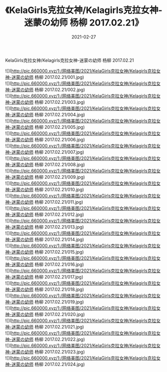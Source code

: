 ﻿---
layout: post
title:  《KelaGirls克拉女神/Kelagirls克拉女神-迷蒙の幼师 杨柳 2017.02.21》
date:   2021-02-27
img: http://pic.660000.xyz/1:/网络美图/2021/KelaGirls克拉女神/Kelagirls克拉女神-迷蒙の幼师 杨柳 2017.02.21/000.jpg
categories: [美女, 清纯, 唯美]
---

KelaGirls克拉女神/Kelagirls克拉女神-迷蒙の幼师 杨柳 2017.02.21

 ![](http://pic.660000.xyz/1:/网络美图/2021/KelaGirls克拉女神/Kelagirls克拉女神-迷蒙の幼师 杨柳 2017.02.21/001.jpg) <br>![](http://pic.660000.xyz/1:/网络美图/2021/KelaGirls克拉女神/Kelagirls克拉女神-迷蒙の幼师 杨柳 2017.02.21/002.jpg) <br>![](http://pic.660000.xyz/1:/网络美图/2021/KelaGirls克拉女神/Kelagirls克拉女神-迷蒙の幼师 杨柳 2017.02.21/003.jpg) <br>![](http://pic.660000.xyz/1:/网络美图/2021/KelaGirls克拉女神/Kelagirls克拉女神-迷蒙の幼师 杨柳 2017.02.21/004.jpg) <br>![](http://pic.660000.xyz/1:/网络美图/2021/KelaGirls克拉女神/Kelagirls克拉女神-迷蒙の幼师 杨柳 2017.02.21/005.jpg) <br>![](http://pic.660000.xyz/1:/网络美图/2021/KelaGirls克拉女神/Kelagirls克拉女神-迷蒙の幼师 杨柳 2017.02.21/006.jpg) <br>![](http://pic.660000.xyz/1:/网络美图/2021/KelaGirls克拉女神/Kelagirls克拉女神-迷蒙の幼师 杨柳 2017.02.21/007.jpg) <br>![](http://pic.660000.xyz/1:/网络美图/2021/KelaGirls克拉女神/Kelagirls克拉女神-迷蒙の幼师 杨柳 2017.02.21/008.jpg) <br>![](http://pic.660000.xyz/1:/网络美图/2021/KelaGirls克拉女神/Kelagirls克拉女神-迷蒙の幼师 杨柳 2017.02.21/009.jpg) <br>![](http://pic.660000.xyz/1:/网络美图/2021/KelaGirls克拉女神/Kelagirls克拉女神-迷蒙の幼师 杨柳 2017.02.21/010.jpg) <br>![](http://pic.660000.xyz/1:/网络美图/2021/KelaGirls克拉女神/Kelagirls克拉女神-迷蒙の幼师 杨柳 2017.02.21/011.jpg) <br>![](http://pic.660000.xyz/1:/网络美图/2021/KelaGirls克拉女神/Kelagirls克拉女神-迷蒙の幼师 杨柳 2017.02.21/012.jpg) <br>![](http://pic.660000.xyz/1:/网络美图/2021/KelaGirls克拉女神/Kelagirls克拉女神-迷蒙の幼师 杨柳 2017.02.21/013.jpg) <br>![](http://pic.660000.xyz/1:/网络美图/2021/KelaGirls克拉女神/Kelagirls克拉女神-迷蒙の幼师 杨柳 2017.02.21/014.jpg) <br>![](http://pic.660000.xyz/1:/网络美图/2021/KelaGirls克拉女神/Kelagirls克拉女神-迷蒙の幼师 杨柳 2017.02.21/015.jpg) <br>![](http://pic.660000.xyz/1:/网络美图/2021/KelaGirls克拉女神/Kelagirls克拉女神-迷蒙の幼师 杨柳 2017.02.21/016.jpg) <br>![](http://pic.660000.xyz/1:/网络美图/2021/KelaGirls克拉女神/Kelagirls克拉女神-迷蒙の幼师 杨柳 2017.02.21/017.jpg) <br>![](http://pic.660000.xyz/1:/网络美图/2021/KelaGirls克拉女神/Kelagirls克拉女神-迷蒙の幼师 杨柳 2017.02.21/018.jpg) <br>![](http://pic.660000.xyz/1:/网络美图/2021/KelaGirls克拉女神/Kelagirls克拉女神-迷蒙の幼师 杨柳 2017.02.21/019.jpg) <br>![](http://pic.660000.xyz/1:/网络美图/2021/KelaGirls克拉女神/Kelagirls克拉女神-迷蒙の幼师 杨柳 2017.02.21/020.jpg) <br>![](http://pic.660000.xyz/1:/网络美图/2021/KelaGirls克拉女神/Kelagirls克拉女神-迷蒙の幼师 杨柳 2017.02.21/021.jpg) <br>![](http://pic.660000.xyz/1:/网络美图/2021/KelaGirls克拉女神/Kelagirls克拉女神-迷蒙の幼师 杨柳 2017.02.21/022.jpg) <br>![](http://pic.660000.xyz/1:/网络美图/2021/KelaGirls克拉女神/Kelagirls克拉女神-迷蒙の幼师 杨柳 2017.02.21/023.jpg) <br>![](http://pic.660000.xyz/1:/网络美图/2021/KelaGirls克拉女神/Kelagirls克拉女神-迷蒙の幼师 杨柳 2017.02.21/024.jpg) <br>